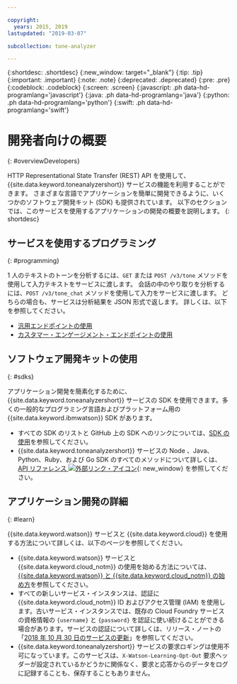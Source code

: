 ```yaml
---

copyright:
  years: 2015, 2019
lastupdated: "2019-03-07"

subcollection: tone-analyzer

---
```


{:shortdesc: .shortdesc}
{:new_window: target="_blank"}
{:tip: .tip}
{:important: .important}
{:note: .note}
{:deprecated: .deprecated}
{:pre: .pre}
{:codeblock: .codeblock}
{:screen: .screen}
{:javascript: .ph data-hd-programlang='javascript'}
{:java: .ph data-hd-programlang='java'}
{:python: .ph data-hd-programlang='python'}
{:swift: .ph data-hd-programlang='swift'}

# 開発者向けの概要
{: #overviewDevelopers}

HTTP Representational State Transfer (REST) API を使用して、{{site.data.keyword.toneanalyzershort}} サービスの機能を利用することができます。 さまざまな言語でアプリケーションを簡単に開発できるように、いくつかのソフトウェア開発キット (SDK) も提供されています。 以下のセクションでは、このサービスを使用するアプリケーションの開発の概要を説明します。
{: shortdesc}

## サービスを使用するプログラミング
{: #programming}

1 人のテキストのトーンを分析するには、`GET` または `POST /v3/tone` メソッドを使用して入力テキストをサービスに渡します。 会話の中のやり取りを分析するには、`POST /v3/tone_chat` メソッドを使用して入力をサービスに渡します。 どちらの場合も、サービスは分析結果を JSON 形式で返します。 詳しくは、以下を参照してください。

-   [汎用エンドポイントの使用](/docs/services/tone-analyzer?topic=tone-analyzer-utgpe)
-   [カスタマー・エンゲージメント・エンドポイントの使用](/docs/services/tone-analyzer?topic=tone-analyzer-utco)

## ソフトウェア開発キットの使用
{: #sdks}

アプリケーション開発を簡素化するために、{{site.data.keyword.toneanalyzershort}} サービスの SDK を使用できます。多くの一般的なプログラミング言語およびプラットフォーム用の {{site.data.keyword.ibmwatson}} SDK があります。

-   すべての SDK のリストと GitHub 上の SDK へのリンクについては、[SDK の使用](/docs/services/watson?topic=watson-using-sdks)を参照してください。
-   {{site.data.keyword.toneanalyzershort}} サービスの Node 、Java、Python、Ruby、および Go SDK のすべてのメソッドについて詳しくは、[API リファレンス ![外部リンク・アイコン](../../icons/launch-glyph.svg "外部リンク・アイコン")](https://{DomainName}/apidocs/tone-analyzer){: new_window} を参照してください。

## アプリケーション開発の詳細
{: #learn}

{{site.data.keyword.watson}} サービスと {{site.data.keyword.cloud}} を使用する方法について詳しくは、以下のページを参照してください。

-   {{site.data.keyword.watson}} サービスと {{site.data.keyword.cloud_notm}} の使用を始める方法については、[{{site.data.keyword.watson}} と {{site.data.keyword.cloud_notm}} の始め方](/docs/services/watson?topic=watson-about)を参照してください。
-   すべての新しいサービス・インスタンスは、認証に {{site.data.keyword.cloud_notm}} ID およびアクセス管理 (IAM) を使用します。古いサービス・インスタンスでは、既存の Cloud Foundry サービスの資格情報の `{username}` と `{password}` を認証に使い続けることができる場合があります。サービスの認証について詳しくは、リリース・ノートの「[2018 年 10 月 30 日のサービスの更新](/docs/services/tone-analyzer?topic=tone-analyzer-rnrn#October2018)」を参照してください。
-   {{site.data.keyword.toneanalyzershort}} サービスの要求ロギングは使用不可になっています。このサービスは、`X-Watson-Learning-Opt-Out` 要求ヘッダーが設定されているかどうかに関係なく、要求と応答からのデータをログに記録することも、保存することもありません。
